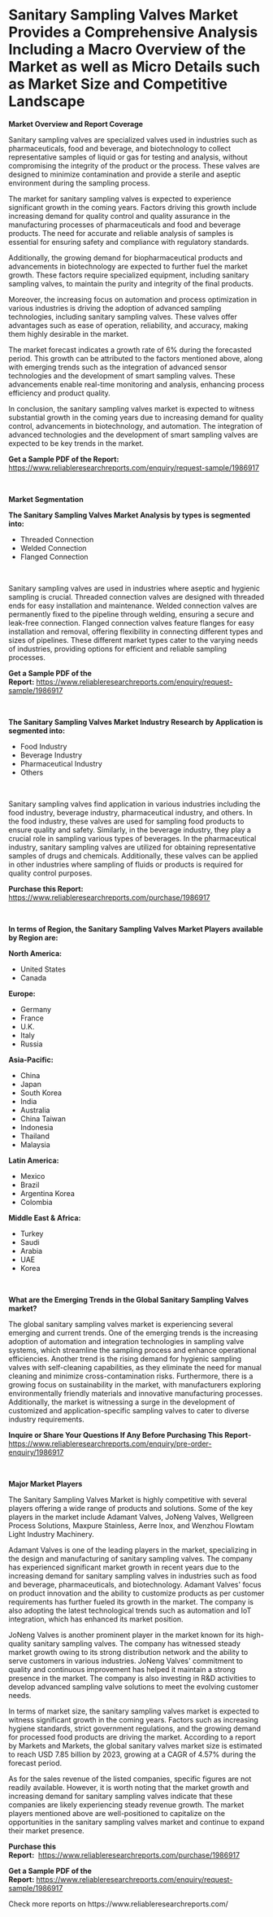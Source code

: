 <p><h1>Sanitary Sampling Valves Market Provides a Comprehensive Analysis Including a Macro Overview of the Market as well as Micro Details such as Market Size and Competitive Landscape</h1></p><p><strong>Market Overview and Report Coverage</strong></p>
<p><p>Sanitary sampling valves are specialized valves used in industries such as pharmaceuticals, food and beverage, and biotechnology to collect representative samples of liquid or gas for testing and analysis, without compromising the integrity of the product or the process. These valves are designed to minimize contamination and provide a sterile and aseptic environment during the sampling process.</p><p>The market for sanitary sampling valves is expected to experience significant growth in the coming years. Factors driving this growth include increasing demand for quality control and quality assurance in the manufacturing processes of pharmaceuticals and food and beverage products. The need for accurate and reliable analysis of samples is essential for ensuring safety and compliance with regulatory standards.</p><p>Additionally, the growing demand for biopharmaceutical products and advancements in biotechnology are expected to further fuel the market growth. These factors require specialized equipment, including sanitary sampling valves, to maintain the purity and integrity of the final products.</p><p>Moreover, the increasing focus on automation and process optimization in various industries is driving the adoption of advanced sampling technologies, including sanitary sampling valves. These valves offer advantages such as ease of operation, reliability, and accuracy, making them highly desirable in the market.</p><p>The market forecast indicates a growth rate of 6% during the forecasted period. This growth can be attributed to the factors mentioned above, along with emerging trends such as the integration of advanced sensor technologies and the development of smart sampling valves. These advancements enable real-time monitoring and analysis, enhancing process efficiency and product quality.</p><p>In conclusion, the sanitary sampling valves market is expected to witness substantial growth in the coming years due to increasing demand for quality control, advancements in biotechnology, and automation. The integration of advanced technologies and the development of smart sampling valves are expected to be key trends in the market.</p></p>
<p><strong>Get a Sample PDF of the Report:</strong> <a href="https://www.reliableresearchreports.com/enquiry/request-sample/1986917">https://www.reliableresearchreports.com/enquiry/request-sample/1986917</a></p>
<p>&nbsp;</p>
<p><strong>Market Segmentation</strong></p>
<p><strong>The Sanitary Sampling Valves Market Analysis by types is segmented into:</strong></p>
<p><ul><li>Threaded Connection</li><li>Welded Connection</li><li>Flanged Connection</li></ul></p>
<p>&nbsp;</p>
<p><p>Sanitary sampling valves are used in industries where aseptic and hygienic sampling is crucial. Threaded connection valves are designed with threaded ends for easy installation and maintenance. Welded connection valves are permanently fixed to the pipeline through welding, ensuring a secure and leak-free connection. Flanged connection valves feature flanges for easy installation and removal, offering flexibility in connecting different types and sizes of pipelines. These different market types cater to the varying needs of industries, providing options for efficient and reliable sampling processes.</p></p>
<p><strong>Get a Sample PDF of the Report:</strong>&nbsp;<a href="https://www.reliableresearchreports.com/enquiry/request-sample/1986917">https://www.reliableresearchreports.com/enquiry/request-sample/1986917</a></p>
<p>&nbsp;</p>
<p><strong>The Sanitary Sampling Valves Market Industry Research by Application is segmented into:</strong></p>
<p><ul><li>Food Industry</li><li>Beverage Industry</li><li>Pharmaceutical Industry</li><li>Others</li></ul></p>
<p>&nbsp;</p>
<p><p>Sanitary sampling valves find application in various industries including the food industry, beverage industry, pharmaceutical industry, and others. In the food industry, these valves are used for sampling food products to ensure quality and safety. Similarly, in the beverage industry, they play a crucial role in sampling various types of beverages. In the pharmaceutical industry, sanitary sampling valves are utilized for obtaining representative samples of drugs and chemicals. Additionally, these valves can be applied in other industries where sampling of fluids or products is required for quality control purposes.</p></p>
<p><strong>Purchase this Report:</strong>&nbsp; <a href="https://www.reliableresearchreports.com/purchase/1986917">https://www.reliableresearchreports.com/purchase/1986917</a></p>
<p>&nbsp;</p>
<p><strong>In terms of Region, the Sanitary Sampling Valves Market Players available by Region are:</strong></p>
<p>
    <p> <strong> North America: </strong>
        <ul>
            <li>United States</li>
            <li>Canada</li>
        </ul>
        </p> 
    <p> <strong> Europe: </strong>
        <ul>
            <li>Germany</li>
            <li>France</li>
            <li>U.K.</li>
            <li>Italy</li>
            <li>Russia</li>
        </ul>
        </p> 
    <p> <strong> Asia-Pacific: </strong>
        <ul>
            <li>China</li>
            <li>Japan</li>
            <li>South Korea</li>
            <li>India</li>
            <li>Australia</li>
            <li>China Taiwan</li>
            <li>Indonesia</li>
            <li>Thailand</li>
            <li>Malaysia</li>
        </ul>
        </p> 
    <p> <strong> Latin America: </strong>
        <ul>
            <li>Mexico</li>
            <li>Brazil</li>
            <li>Argentina Korea</li>
            <li>Colombia</li>
        </ul>
        </p> 
    <p> <strong> Middle East & Africa: </strong>
        <ul>
            <li>Turkey</li>
            <li>Saudi</li>
            <li>Arabia</li>
            <li>UAE</li>
            <li>Korea</li>
        </ul>
    </p>
    </p>
<p>&nbsp;</p>
<p><strong>What are the Emerging Trends in the Global Sanitary Sampling Valves market?</strong></p>
<p><p>The global sanitary sampling valves market is experiencing several emerging and current trends. One of the emerging trends is the increasing adoption of automation and integration technologies in sampling valve systems, which streamline the sampling process and enhance operational efficiencies. Another trend is the rising demand for hygienic sampling valves with self-cleaning capabilities, as they eliminate the need for manual cleaning and minimize cross-contamination risks. Furthermore, there is a growing focus on sustainability in the market, with manufacturers exploring environmentally friendly materials and innovative manufacturing processes. Additionally, the market is witnessing a surge in the development of customized and application-specific sampling valves to cater to diverse industry requirements.</p></p>
<p><strong>Inquire or Share Your Questions If Any Before Purchasing This Report</strong>- <a href="https://www.reliableresearchreports.com/enquiry/pre-order-enquiry/1986917">https://www.reliableresearchreports.com/enquiry/pre-order-enquiry/1986917</a></p>
<p>&nbsp;</p>
<p><strong>Major Market Players</strong></p>
<p><p>The Sanitary Sampling Valves Market is highly competitive with several players offering a wide range of products and solutions. Some of the key players in the market include Adamant Valves, JoNeng Valves, Wellgreen Process Solutions, Maxpure Stainless, Aerre Inox, and Wenzhou Flowtam Light Industry Machinery.</p><p>Adamant Valves is one of the leading players in the market, specializing in the design and manufacturing of sanitary sampling valves. The company has experienced significant market growth in recent years due to the increasing demand for sanitary sampling valves in industries such as food and beverage, pharmaceuticals, and biotechnology. Adamant Valves' focus on product innovation and the ability to customize products as per customer requirements has further fueled its growth in the market. The company is also adopting the latest technological trends such as automation and IoT integration, which has enhanced its market position.</p><p>JoNeng Valves is another prominent player in the market known for its high-quality sanitary sampling valves. The company has witnessed steady market growth owing to its strong distribution network and the ability to serve customers in various industries. JoNeng Valves' commitment to quality and continuous improvement has helped it maintain a strong presence in the market. The company is also investing in R&D activities to develop advanced sampling valve solutions to meet the evolving customer needs.</p><p>In terms of market size, the sanitary sampling valves market is expected to witness significant growth in the coming years. Factors such as increasing hygiene standards, strict government regulations, and the growing demand for processed food products are driving the market. According to a report by Markets and Markets, the global sanitary valves market size is estimated to reach USD 7.85 billion by 2023, growing at a CAGR of 4.57% during the forecast period.</p><p>As for the sales revenue of the listed companies, specific figures are not readily available. However, it is worth noting that the market growth and increasing demand for sanitary sampling valves indicate that these companies are likely experiencing steady revenue growth. The market players mentioned above are well-positioned to capitalize on the opportunities in the sanitary sampling valves market and continue to expand their market presence.</p></p>
<p><strong>Purchase this Report:</strong>&nbsp;&nbsp;<a href="https://www.reliableresearchreports.com/purchase/1986917">https://www.reliableresearchreports.com/purchase/1986917</a></p>
<p></p>
<p><strong>Get a Sample PDF of the Report:</strong>&nbsp;<a href="https://www.reliableresearchreports.com/enquiry/request-sample/1986917">https://www.reliableresearchreports.com/enquiry/request-sample/1986917</a></p>
<p>Check more reports on https://www.reliableresearchreports.com/</p>